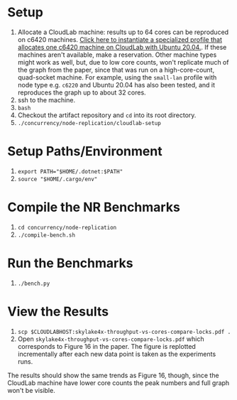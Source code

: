 # Setup

1. Allocate a CloudLab machine: results up to 64 cores can be reproduced on c6420 machines. [Click here to instantiate a specialized profile that allocates one c6420 machine on CloudLab with Ubuntu 20.04.](https://www.cloudlab.us/p/sandstorm/nr-osdi23-ae). If these machines aren't available, make a reservation. Other machine types might work as well, but, due to low core counts, won't replicate much of the graph from the paper, since that was run on a high-core-count, quad-socket machine. For example, using the `small-lan` profile with node type e.g. `c6220` and Ubuntu 20.04 has also been tested, and it reproduces the graph up to about 32 cores.
2. ssh to the machine.
3. `bash`
4. Checkout the artifact repository and `cd` into its root directory.
5. `./concurrency/node-replication/cloudlab-setup`

# Setup Paths/Environment
1. `export PATH="$HOME/.dotnet:$PATH"`
2. `source "$HOME/.cargo/env"`

# Compile the NR Benchmarks

1. `cd concurrency/node-replication`
2. `./compile-bench.sh`


# Run the Benchmarks

1. `./bench.py`


# View the Results

1. `scp $CLOUDLABHOST:skylake4x-throughput-vs-cores-compare-locks.pdf .`
2. Open `skylake4x-throughput-vs-cores-compare-locks.pdf` which corresponds to Figure 16 in the paper. The figure is replotted incrementally after each new data point is taken as the experiments runs.

The results should show the same trends as Figure 16, though, since the CloudLab machine have lower core counts the peak numbers and full graph won't be visible.
